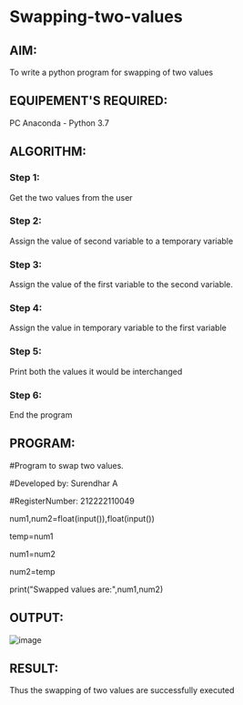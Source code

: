 # Swapping-two-values
## AIM:
To write a python program for swapping of two values
## EQUIPEMENT'S REQUIRED: 
PC
Anaconda - Python 3.7
## ALGORITHM: 
### Step 1:
Get the two values from the user
### Step 2: 
Assign the value of second variable to a temporary variable 
### Step 3: 
Assign the value of the first variable to the second variable.
### Step 4:  
Assign the value in temporary variable to the first variable
### Step 5: 
Print both the values it would be interchanged
### Step 6: 
End the program
## PROGRAM:
#Program to swap two values.

#Developed by: Surendhar A

#RegisterNumber: 212222110049

num1,num2=float(input()),float(input())

temp=num1

num1=num2

num2=temp

print("Swapped values are:",num1,num2)


## OUTPUT:
![image](https://user-images.githubusercontent.com/118352907/225203166-78040645-1cbe-4d85-a0d8-9c18ad8c1313.png)
## RESULT:
Thus the swapping of two values are successfully executed
